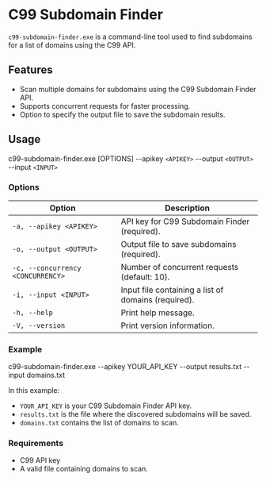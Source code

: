 # C99 Subdomain Finder

`c99-subdomain-finder.exe` is a command-line tool used to find subdomains for a list of domains using the C99 API.

## Features
- Scan multiple domains for subdomains using the C99 Subdomain Finder API.
- Supports concurrent requests for faster processing.
- Option to specify the output file to save the subdomain results.

## Usage

c99-subdomain-finder.exe [OPTIONS] --apikey `<APIKEY>` --output `<OUTPUT>` --input `<INPUT>`


### Options

| Option                          | Description                                  |
|----------------------------------|----------------------------------------------|
| `-a, --apikey <APIKEY>`          | API key for C99 Subdomain Finder (required). |
| `-o, --output <OUTPUT>`          | Output file to save subdomains (required).   |
| `-c, --concurrency <CONCURRENCY>`| Number of concurrent requests (default: 10). |
| `-i, --input <INPUT>`            | Input file containing a list of domains (required). |
| `-h, --help`                     | Print help message.                          |
| `-V, --version`                  | Print version information.                   |

### Example

c99-subdomain-finder.exe --apikey YOUR_API_KEY --output results.txt --input domains.txt

In this example:
- `YOUR_API_KEY` is your C99 Subdomain Finder API key.
- `results.txt` is the file where the discovered subdomains will be saved.
- `domains.txt` contains the list of domains to scan.

### Requirements
- C99 API key
- A valid file containing domains to scan.
